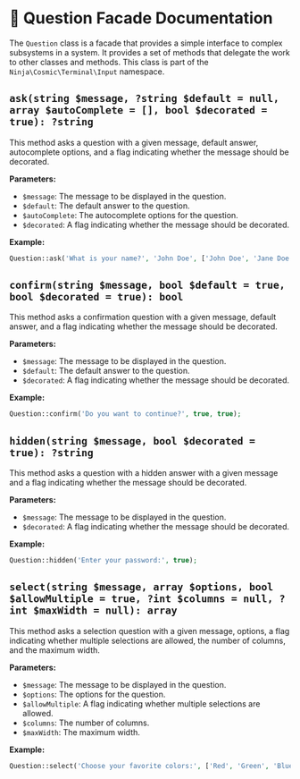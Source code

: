 # 📝 Question Facade Documentation

The `Question` class is a facade that provides a simple interface to complex subsystems in a system. It provides a set of methods that delegate the work to other classes and methods. This class is part of the `Ninja\Cosmic\Terminal\Input` namespace.

## `ask(string $message, ?string $default = null, array $autoComplete = [], bool $decorated = true): ?string`

This method asks a question with a given message, default answer, autocomplete options, and a flag indicating whether the message should be decorated.

**Parameters:**
- `$message`: The message to be displayed in the question.
- `$default`: The default answer to the question.
- `$autoComplete`: The autocomplete options for the question.
- `$decorated`: A flag indicating whether the message should be decorated.

**Example:**
```php
Question::ask('What is your name?', 'John Doe', ['John Doe', 'Jane Doe'], true);
```

## `confirm(string $message, bool $default = true, bool $decorated = true): bool`

This method asks a confirmation question with a given message, default answer, and a flag indicating whether the message should be decorated.

**Parameters:**
- `$message`: The message to be displayed in the question.
- `$default`: The default answer to the question.
- `$decorated`: A flag indicating whether the message should be decorated.

**Example:**
```php
Question::confirm('Do you want to continue?', true, true);
```

## `hidden(string $message, bool $decorated = true): ?string`

This method asks a question with a hidden answer with a given message and a flag indicating whether the message should be decorated.

**Parameters:**
- `$message`: The message to be displayed in the question.
- `$decorated`: A flag indicating whether the message should be decorated.

**Example:**
```php
Question::hidden('Enter your password:', true);
```

## `select(string $message, array $options, bool $allowMultiple = true, ?int $columns = null, ?int $maxWidth = null): array`

This method asks a selection question with a given message, options, a flag indicating whether multiple selections are allowed, the number of columns, and the maximum width.

**Parameters:**
- `$message`: The message to be displayed in the question.
- `$options`: The options for the question.
- `$allowMultiple`: A flag indicating whether multiple selections are allowed.
- `$columns`: The number of columns.
- `$maxWidth`: The maximum width.

**Example:**
```php
Question::select('Choose your favorite colors:', ['Red', 'Green', 'Blue'], true, 3, 100);
```
